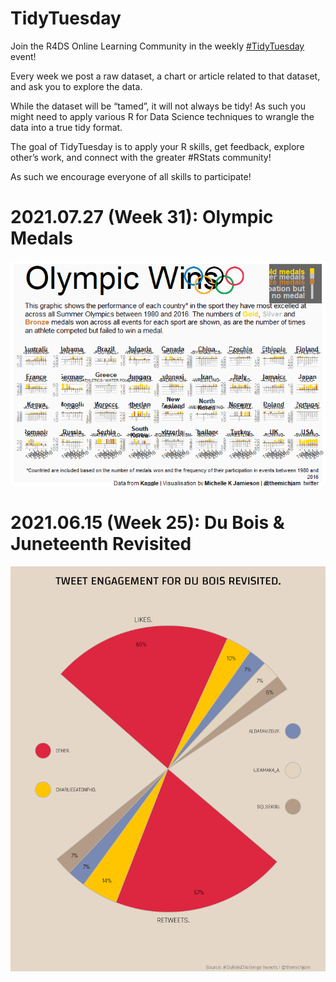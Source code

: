 # TidyTuesday
  
Join the R4DS Online Learning Community in the weekly [#TidyTuesday](https://github.com/rfordatascience/tidytuesday) event!
    
Every week we post a raw dataset, a chart or article related to that dataset, and ask you to explore the data.
    
While the dataset will be “tamed”, it will not always be tidy! As such you might need to apply various R for Data Science techniques to wrangle the data into a true tidy format.

The goal of TidyTuesday is to apply your R skills, get feedback, explore other’s work, and connect with the greater #RStats community!

As such we encourage everyone of all skills to participate!

# 2021.07.27 (Week 31): Olympic Medals

![Olympic Medals](render/olympics.png)

# 2021.06.15 (Week 25): Du Bois & Juneteenth Revisited

![Engagement for Du Bois Challenge](render/dubois.png)